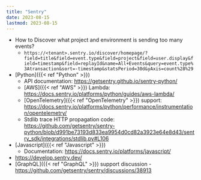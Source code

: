 ```yaml
---
title: "Sentry"
date: 2023-08-15
lastmod: 2023-08-15
---
```

- How to Discover what project and environment is sending too many events?
	- `https://<tenant>.sentry.io/discover/homepage/?field=title&field=event.type&field=project&field=user.display&field=timestamp&field=replayId&name=All+Events&query=event.type%3Atransaction&sort=-timestamp&statsPeriod=30d&yAxis=count%28%29`
- [Python]({{< ref "Python" >}})
	- API documentation: https://getsentry.github.io/sentry-python/
	- [AWS]({{< ref "AWS" >}}) Lambda: https://docs.sentry.io/platforms/python/guides/aws-lambda/
	- [OpenTelemetry]({{< ref "OpenTelemetry" >}}) support: https://docs.sentry.io/platforms/python/performance/instrumentation/opentelemetry/
	- Stdlib trace HTTP propagation code: https://github.com/getsentry/sentry-python/blob/d991be73193d833ea9954d0cd82a3923e64e8d43/sentry_sdk/integrations/stdlib.py#L106
- [Javascript]({{< ref "Javascript" >}})
	- Documentation: https://docs.sentry.io/platforms/javascript/
- https://develop.sentry.dev/
- [GraphQL]({{< ref "GraphQL" >}}) support discussion - https://github.com/getsentry/sentry/discussions/38913